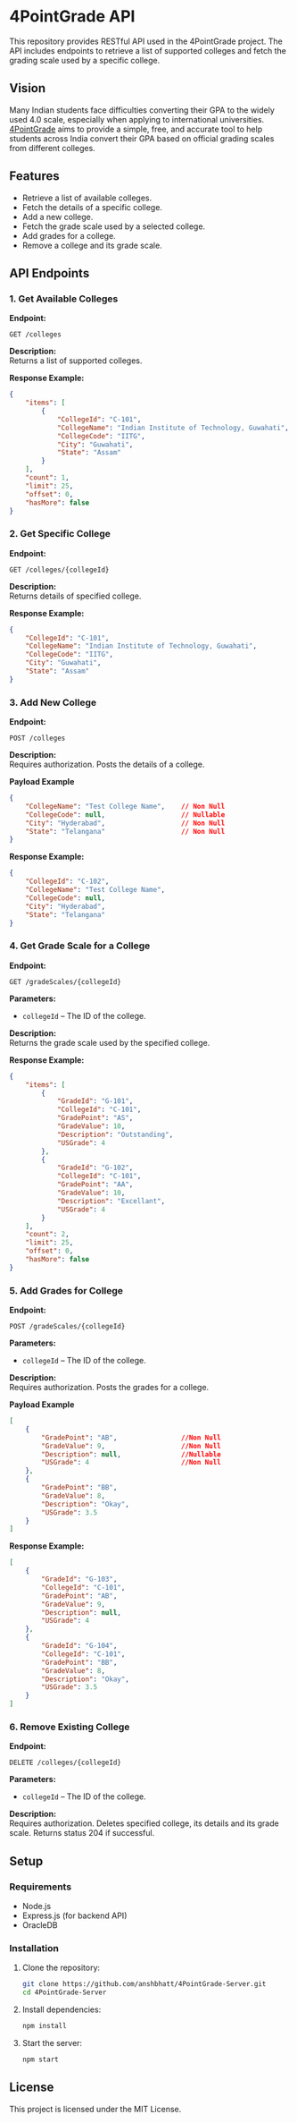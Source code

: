 # 4PointGrade API  

This repository provides RESTful API used in the 4PointGrade project. The API includes endpoints to retrieve a list of supported colleges and fetch the grading scale used by a specific college.

## Vision  
Many Indian students face difficulties converting their GPA to the widely used 4.0 scale, especially when applying to international universities. <a href="https://4pointgrade.in/" target="_blank">4PointGrade</a> aims to provide a simple, free, and accurate tool to help students across India convert their GPA based on official grading scales from different colleges.  

## Features  
- Retrieve a list of available colleges.
- Fetch the details of a specific college.
- Add a new college.
- Fetch the grade scale used by a selected college.
- Add grades for a college.
- Remove a college and its grade scale.

## API Endpoints  

### 1. Get Available Colleges  
**Endpoint:**  
```
GET /colleges
```
**Description:**  
Returns a list of supported colleges.  

**Response Example:**  
```json
{
    "items": [
        {
            "CollegeId": "C-101",
            "CollegeName": "Indian Institute of Technology, Guwahati",
            "CollegeCode": "IITG",
            "City": "Guwahati",
            "State": "Assam"
        }
    ],
    "count": 1,
    "limit": 25,
    "offset": 0,
    "hasMore": false
}
```

### 2. Get Specific College
**Endpoint:**  
```
GET /colleges/{collegeId}
```
**Description:**  
Returns details of specified college.  

**Response Example:**  
```json
{
    "CollegeId": "C-101",
    "CollegeName": "Indian Institute of Technology, Guwahati",
    "CollegeCode": "IITG",
    "City": "Guwahati",
    "State": "Assam"
}
```

### 3. Add New College
**Endpoint:**  
```
POST /colleges
```
**Description:**  
Requires authorization. Posts the details of a college.

**Payload Example**
```json
{
    "CollegeName": "Test College Name",    // Non Null
    "CollegeCode": null,                   // Nullable
    "City": "Hyderabad",                   // Non Null
    "State": "Telangana"                   // Non Null
}
```

**Response Example:**  
```json
{
    "CollegeId": "C-102",
    "CollegeName": "Test College Name",
    "CollegeCode": null,
    "City": "Hyderabad",
    "State": "Telangana"
}
```

### 4. Get Grade Scale for a College  
**Endpoint:**  
```
GET /gradeScales/{collegeId}
```
**Parameters:**  
- `collegeId` – The ID of the college.  

**Description:**  
Returns the grade scale used by the specified college.  

**Response Example:**  
```json
{
    "items": [
        {
            "GradeId": "G-101",
            "CollegeId": "C-101",
            "GradePoint": "AS",
            "GradeValue": 10,
            "Description": "Outstanding",
            "USGrade": 4
        },
        {
            "GradeId": "G-102",
            "CollegeId": "C-101",
            "GradePoint": "AA",
            "GradeValue": 10,
            "Description": "Excellant",
            "USGrade": 4
        }
    ],
    "count": 2,
    "limit": 25,
    "offset": 0,
    "hasMore": false
}
```

### 5. Add Grades for College
**Endpoint:**  
```
POST /gradeScales/{collegeId}
```
**Parameters:**  
- `collegeId` – The ID of the college. 

**Description:**  
Requires authorization. Posts the grades for a college.

**Payload Example**
```json
[
    {
        "GradePoint": "AB",                //Non Null
        "GradeValue": 9,                   //Non Null
        "Description": null,               //Nullable
        "USGrade": 4                       //Non Null
    },
    {
        "GradePoint": "BB",
        "GradeValue": 8,
        "Description": "Okay",
        "USGrade": 3.5
    }
]
```

**Response Example:**  
```json
[
    {
        "GradeId": "G-103",
        "CollegeId": "C-101",
        "GradePoint": "AB",
        "GradeValue": 9,
        "Description": null,
        "USGrade": 4
    },
    {
        "GradeId": "G-104",
        "CollegeId": "C-101",
        "GradePoint": "BB",
        "GradeValue": 8,
        "Description": "Okay",
        "USGrade": 3.5
    }
]
```

### 6. Remove Existing College
**Endpoint:**  
```
DELETE /colleges/{collegeId}
```
**Parameters:**  
- `collegeId` – The ID of the college.  

**Description:**  
Requires authorization. Deletes specified college, its details and its grade scale. Returns status 204 if successful.

## Setup  
### Requirements  
- Node.js  
- Express.js (for backend API)
- OracleDB

### Installation  
1. Clone the repository:  
   ```sh
   git clone https://github.com/anshbhatt/4PointGrade-Server.git
   cd 4PointGrade-Server
   ```
2. Install dependencies:  
   ```sh
   npm install
   ```
3. Start the server:  
   ```sh
   npm start
   ```

## License  
This project is licensed under the MIT License.  

